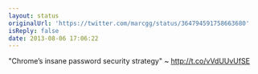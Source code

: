 ```yaml
---
layout: status
originalUrl: 'https://twitter.com/marcgg/status/364794591758663680'
isReply: false
date: 2013-08-06 17:06:22
---
```


"Chrome’s insane password security strategy" ~ http://t.co/vVdUUvUfSE
